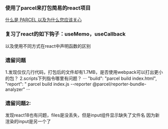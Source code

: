 ### 使用了parcel来打包简易的react项目
[什么是 PARCEL 以及为什么您应该关心](https://www.codementor.io/@charlietango/what-is-parcel-and-why-you-should-care-m33g35cic)

### 复习了react的如下钩子：useMemo，useCallback
以及使用不同方式在react中声明函数的区别


### 遗留问题
1.发现仅仅几行代码，打包后的文件却有1.7MB，是否使用webpack可以打出更小的包？
2.scripts下列指令哪里有问题？
···
    "build": "parcel build index.html",
    "report": " parcel build index.js --reporter @parcel/reporter-bundle-analyzer"
···
### 遗留问题2:
发现react18也有问题，files是没丢失，但是input组件显示缺失了文件名
因为新渲染的input是另一个了